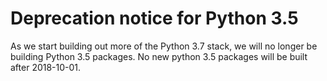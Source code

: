 # Deprecation notice for Python 3.5

As we start building out more of the Python 3.7 stack, we will no longer
be building Python 3.5 packages.
No new python 3.5 packages will be built after 2018-10-01.

